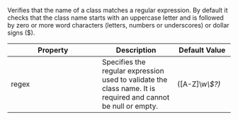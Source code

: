 Verifies that the name of a class matches a regular expression. By
default it checks that the class name starts with an uppercase letter
and is followed by zero or more word characters (letters, numbers or
underscores) or dollar signs ($).

<table>
<colgroup>
<col style="width: 40%" />
<col style="width: 33%" />
<col style="width: 25%" />
</colgroup>
<thead>
<tr class="header">
<th>Property</th>
<th>Description</th>
<th>Default Value</th>
</tr>
</thead>
<tbody>
<tr class="odd">
<td>regex</td>
<td>Specifies the regular expression used to validate the class name. It is required and cannot be null or empty.</td>
<td>([A-Z]\w<em>\$?)</em></td>
</tr>
</tbody>
</table>
